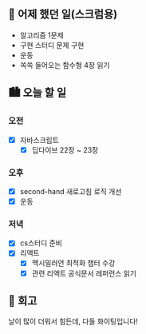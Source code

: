## 🌃 어제 했던 일(스크럼용)

- 알고리즘 1문제
- 구현 스터디 문제 구현
- 운동
- 쏙쏙 들어오는 함수형 4장 읽기

## 🏙️ 오늘 할 일

### 오전

- [x] 자바스크립트
  - [x] 딥다이브 22장 ~ 23장

### 오후 

- [x] second-hand 새로고침 로직 개선 
- [x] 운동

### 저녁

- [x] cs스터디 준비
- [x] 리액트
  - [x] 맥시밀러언 최적화 챕터 수강
  - [x] 관련 리액트 공식문서 레퍼런스 읽기

## 🌆 회고

날이 많이 더워서 힘든데, 다들 화이팅입니다!